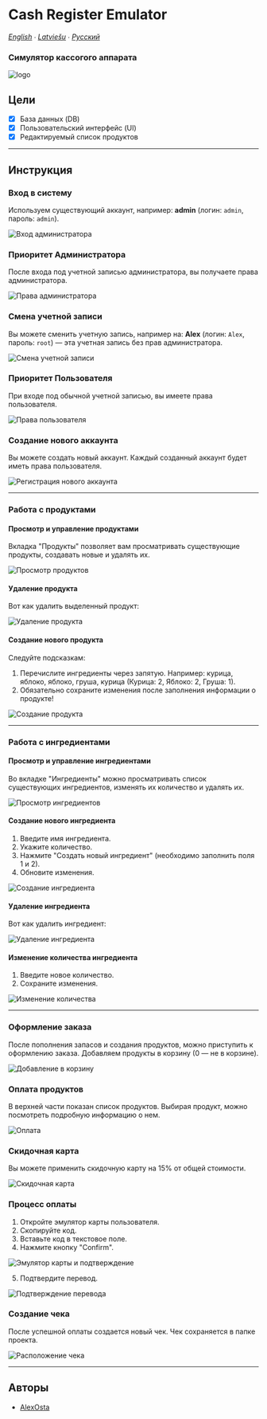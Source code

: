 # Cash Register Emulator

*[English](README.md) ∙ [Latviešu](README.lv.md) ∙ [Русский](README.ru.md)*

### Симулятор кассогого аппарата

![logo](readme_resources/restaurant_register.png)

## Цели
- [x] База данных (DB)
- [x] Пользовательский интерфейс (UI)
- [x] Редактируемый список продуктов

---

## Инструкция

### Вход в систему
Используем существующий аккаунт, например: **admin** (логин: `admin`, пароль: `admin`).

![Вход администратора](readme_resources/log_in.png)

### Приоритет Администратора
После входа под учетной записью администратора, вы получаете права администратора.

![Права администратора](readme_resources/admin_priority.png)

### Смена учетной записи
Вы можете сменить учетную запись, например на: **Alex** (логин: `Alex`, пароль: `root`) — эта учетная запись без прав администратора.

![Смена учетной записи](readme_resources/switch_account.png)

### Приоритет Пользователя
При входе под обычной учетной записью, вы имеете права пользователя.

![Права пользователя](readme_resources/user_priority.png)

### Создание нового аккаунта
Вы можете создать новый аккаунт. Каждый созданный аккаунт будет иметь права пользователя.

![Регистрация нового аккаунта](readme_resources/register_new_account.png)

---

### Работа с продуктами

#### Просмотр и управление продуктами
Вкладка "Продукты" позволяет вам просматривать существующие продукты, создавать новые и удалять их.

![Просмотр продуктов](readme_resources/product_view.png)

#### Удаление продукта
Вот как удалить выделенный продукт:

![Удаление продукта](readme_resources/delete_product.png)

#### Создание нового продукта
Следуйте подсказкам:
1. Перечислите ингредиенты через запятую. Например: курица, яблоко, яблоко, груша, курица (Курица: 2, Яблоко: 2, Груша: 1).
2. Обязательно сохраните изменения после заполнения информации о продукте!

![Создание продукта](readme_resources/product_creator.png)

---

### Работа с ингредиентами

#### Просмотр и управление ингредиентами
Во вкладке "Ингредиенты" можно просматривать список существующих ингредиентов, изменять их количество и удалять их.

![Просмотр ингредиентов](readme_resources/ingredient_view.png)

#### Создание нового ингредиента
1. Введите имя ингредиента.
2. Укажите количество.
3. Нажмите "Создать новый ингредиент" (необходимо заполнить поля 1 и 2).
4. Обновите изменения.

![Создание ингредиента](readme_resources/new_ingredient.png)

#### Удаление ингредиента
Вот как удалить ингредиент:

![Удаление ингредиента](readme_resources/delete_ingredient.png)

#### Изменение количества ингредиента
1. Введите новое количество.
2. Сохраните изменения.

![Изменение количества](readme_resources/update_selected_ingredient.png)

---

### Оформление заказа

После пополнения запасов и создания продуктов, можно приступить к оформлению заказа. Добавляем продукты в корзину (0 — не в корзине).

![Добавление в корзину](readme_resources/new_order_chooses.png)

### Оплата продуктов
В верхней части показан список продуктов. Выбирая продукт, можно посмотреть подробную информацию о нем.

![Оплата](readme_resources/new_order_pay_list_and_total_price.png)

### Скидочная карта
Вы можете применить скидочную карту на 15% от общей стоимости.

![Скидочная карта](readme_resources/new_order_discount_card.png)

### Процесс оплаты
1. Откройте эмулятор карты пользователя.
2. Скопируйте код.
3. Вставьте код в текстовое поле.
4. Нажмите кнопку "Confirm".

![Эмулятор карты и подтверждение](readme_resources/card_emulator_and_confirming.png)

5. Подтвердите перевод.

![Подтверждение перевода](readme_resources/confirm_transfer.png)

### Создание чека
После успешной оплаты создается новый чек. Чек сохраняется в папке проекта.

![Расположение чека](readme_resources/receipt_location.png)

---

## Авторы
- [AlexOsta](https://github.com/AlexUnderOS)